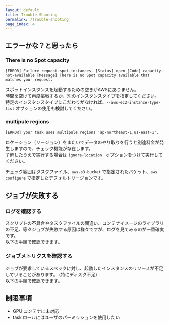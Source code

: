 ```yaml
---
layout: default
title: Trouble Shooting
permalink: /trouble-shooting
page_index: 4
---
```


## エラーかな？と思ったら

### There is no Spot capacity

```
[ERROR] Failure request-spot-instances. [Status] open [Code] capacity-not-available [Message] There is no Spot capacity available that matches your request.
```

スポットインスタンスを起動するための空きがAWSにありません。  
時間を空けて再度挑戦するか、別のインスタンスタイプを指定してください。  
特定のインスタンスタイプにこだわりがなければ、`--aws-ec2-instance-type-list` オプションの使用も検討してください。

### multipule regions

```
[ERROR] your task uses multipule regions 'ap-northeast-1,us-east-1'.
```

ロケーション（リージョン）をまたいでデータのやり取りを行うと別途料金が発生しますので、チェック機能が存在します。  
了解したうえで実行する場合は `ignore-location ` オプションをつけて実行してください。

チェック範囲はタスクファイル、`aws-s3-bucket` で指定されたバケット、`aws configure` で指定したデフォルトリージョンです。

## ジョブが失敗する

### ログを確認する

スクリプトの不具合やタスクファイルの間違い、コンテナイメージのライブラリの不足、等々ジョブが失敗する原因は様々ですが、ログを見てみるのが一番確実です。  
以下の手順で確認できます。

### ジョブメトリクスを確認する

ジョブが要求しているスペックに対し、起動したインスタンスのリソースが不足していることがあります。 (特にディスク不足)   
以下の手順で確認できます。



## 制限事項

 - GPU コンテナに未対応
 - task ロールにはユーザのパーミッションを使用したい


